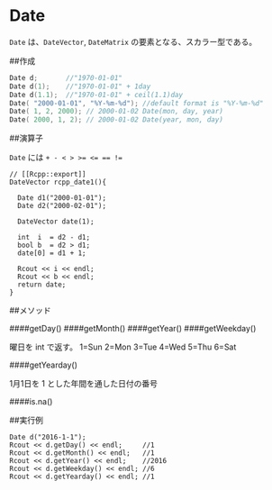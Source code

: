 # Date

`Date` は、`DateVector`, `DateMatrix` の要素となる、スカラー型である。


##作成

```cpp
Date d;       //"1970-01-01"
Date d(1);    //"1970-01-01" + 1day
Date d(1.1);  //"1970-01-01" + ceil(1.1)day 
Date( "2000-01-01", "%Y-%m-%d"); //default format is "%Y-%m-%d"
Date( 1, 2, 2000); // 2000-01-02 Date(mon, day, year)
Date( 2000, 1, 2); // 2000-01-02 Date(year, mon, day)
```
##演算子

`Date` には 
`+ - < > >= <= == !=`

```
// [[Rcpp::export]]
DateVector rcpp_date1(){
  
  Date d1("2000-01-01");
  Date d2("2000-02-01");
  
  DateVector date(1);
  
  int  i  = d2 - d1;
  bool b  = d2 > d1;
  date[0] = d1 + 1;
  
  Rcout << i << endl;
  Rcout << b << endl;
  return date;
}

````



##メソッド


####getDay()
####getMonth()
####getYear()
####getWeekday()

曜日を int で返す。
1=Sun 2=Mon 3=Tue 4=Wed 5=Thu 6=Sat

####getYearday()

1月1日を 1 とした年間を通した日付の番号

####is.na()

##実行例

```
Date d("2016-1-1");
Rcout << d.getDay() << endl;     //1
Rcout << d.getMonth() << endl;   //1
Rcout << d.getYear() << endl;    //2016
Rcout << d.getWeekday() << endl; //6
Rcout << d.getYearday() << endl; //1
```
















